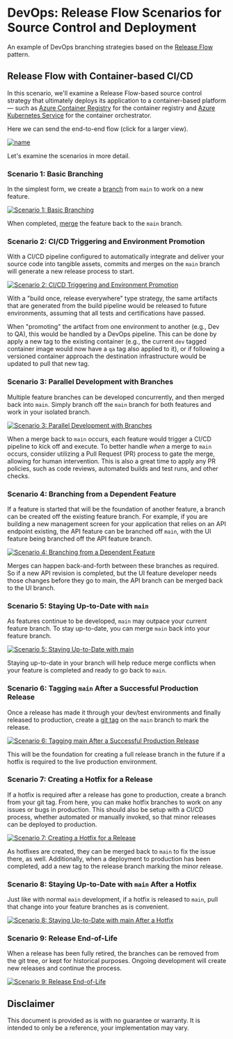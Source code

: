 # DevOps: Release Flow Scenarios for Source Control and Deployment

An example of DevOps branching strategies based on the
[Release Flow](http://releaseflow.org) pattern.

## Release Flow with Container-based CI/CD

In this scenario, we'll examine a Release Flow-based source control strategy
that ultimately deploys its application to a container-based platform — such as
[Azure Container Registry](https://azure.microsoft.com/products/container-registry/)
for the container registry and
[Azure Kubernetes Service](https://azure.microsoft.com/products/kubernetes-service/)
for the container orchestrator.

Here we can send the end-to-end flow (click for a larger view).

[![name](./exports/release-flow-container-cicd-full.drawio.png)](exports/release-flow-container-cicd-full.drawio.png)

Let's examine the scenarios in more detail.

### Scenario 1: Basic Branching

In the simplest form, we create a
[branch](https://git-scm.com/book/en/v2/Git-Branching-Basic-Branching-and-Merging)
from `main` to work on a new feature.

[![Scenario 1: Basic Branching](./exports/release-flow-container-cicd-s1.drawio.png)](exports/release-flow-container-cicd-s1.drawio.png)

When completed,
[merge](https://git-scm.com/book/en/v2/Git-Tools-Advanced-Merging) the feature
back to the `main` branch.

### Scenario 2: CI/CD Triggering and Environment Promotion

With a CI/CD pipeline configured to automatically integrate and deliver your
source code into tangible assets, commits and merges on the `main` branch will
generate a new release process to start.

[![Scenario 2: CI/CD Triggering and Environment Promotion](./exports/release-flow-container-cicd-s2.drawio.png)](exports/release-flow-container-cicd-s2.drawio.png)

With a "build once, release everywhere" type strategy, the same artifacts that
are generated from the build pipeline would be released to future environments,
assuming that all tests and certifications have passed.

When "promoting" the artifact from one environment to another (e.g., Dev to QA),
this would be handled by a DevOps pipeline. This can be done by apply a new tag
to the existing container (e.g., the current `dev` tagged container image would
now have a `qa` tag also applied to it), or if following a versioned container
approach the destination infrastructure would be updated to pull that new tag.

### Scenario 3: Parallel Development with Branches

Multiple feature branches can be developed concurrently, and then merged back
into `main`. Simply branch off the `main` branch for both features and work in
your isolated branch.

[![Scenario 3: Parallel Development with Branches](./exports/release-flow-container-cicd-s3.drawio.png)](exports/release-flow-container-cicd-s3.drawio.png)

When a merge back to `main` occurs, each feature would trigger a CI/CD pipeline
to kick off and execute. To better handle _when_ a merge to `main` occurs,
consider utilizing a Pull Request (PR) process to gate the merge, allowing for
human intervention. This is also a great time to apply any PR policies, such as
code reviews, automated builds and test runs, and other checks.

### Scenario 4: Branching from a Dependent Feature

If a feature is started that will be the foundation of another feature, a branch
can be created off the existing feature branch. For example, if you are building
a new management screen for your application that relies on an API endpoint
existing, the API feature can be branched off `main`, with the UI feature being
branched off the API feature branch.

[![Scenario 4: Branching from a Dependent Feature](./exports/release-flow-container-cicd-s4.drawio.png)](exports/release-flow-container-cicd-s4.drawio.png)

Merges can happen back-and-forth between these branches as required. So if a new
API revision is completed, but the UI feature developer needs those changes
before they go to main, the API branch can be merged back to the UI branch.

### Scenario 5: Staying Up-to-Date with `main`

As features continue to be developed, `main` may outpace your current feature
branch. To stay up-to-date, you can merge `main` back into your feature branch.

[![Scenario 5: Staying Up-to-Date with main](./exports/release-flow-container-cicd-s5.drawio.png)](exports/release-flow-container-cicd-s5.drawio.png)

Staying up-to-date in your branch will help reduce merge conflicts when your
feature is completed and ready to go back to `main`.

### Scenario 6: Tagging `main` After a Successful Production Release

Once a release has made it through your dev/test environments and finally
released to production, create a
[git tag](https://git-scm.com/book/en/v2/Git-Basics-Tagging) on the `main`
branch to mark the release.

[![Scenario 6: Tagging main After a Successful Production Release](./exports/release-flow-container-cicd-s6.drawio.png)](exports/release-flow-container-cicd-s6.drawio.png)

This will be the foundation for creating a full release branch in the future if
a hotfix is required to the live production environment.

### Scenario 7: Creating a Hotfix for a Release

If a hotfix is required after a release has gone to production, create a branch
from your git tag. From here, you can make hotfix branches to work on any issues
or bugs in production. This should also be setup with a CI/CD process, whether
automated or manually invoked, so that minor releases can be deployed to
production.

[![Scenario 7: Creating a Hotfix for a Release](./exports/release-flow-container-cicd-s7.drawio.png)](exports/release-flow-container-cicd-s7.drawio.png)

As hotfixes are created, they can be merged back to `main` to fix the issue
there, as well. Additionally, when a deployment to production has been
completed, add a new tag to the release branch marking the minor release.

### Scenario 8: Staying Up-to-Date with `main` After a Hotfix

Just like with normal `main` development, if a hotfix is released to `main`,
pull that change into your feature branches as is convenient.

[![Scenario 8: Staying Up-to-Date with main After a Hotfix](./exports/release-flow-container-cicd-s8.drawio.png)](exports/release-flow-container-cicd-s8.drawio.png)

### Scenario 9: Release End-of-Life

When a release has been fully retired, the branches can be removed from the git
tree, or kept for historical purposes. Ongoing development will create new
releases and continue the process.

[![Scenario 9: Release End-of-Life](./exports/release-flow-container-cicd-s9.drawio.png)](exports/release-flow-container-cicd-s9.drawio.png)

## Disclaimer

This document is provided as is with no guarantee or warranty. It is intended to
only be a reference, your implementation may vary.
